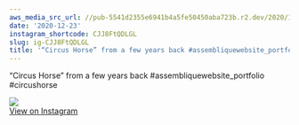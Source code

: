 ```yaml
---
aws_media_src_url: //pub-5541d2355e6941b4a5fe50450aba723b.r2.dev/2020/12/2020-12-23_21-26-15_UTC.jpg
date: '2020-12-23'
instagram_shortcode: CJJ8FtQDLGL
slug: ig-CJJ8FtQDLGL
title: '“Circus Horse” from a few years back #assembliquewebsite_portfolio #circushorse'
---
```


“Circus Horse” from a few years back #assembliquewebsite\_portfolio #circushorse 

![](//pub-5541d2355e6941b4a5fe50450aba723b.r2.dev/2020/12/2020-12-23_21-26-15_UTC.jpg)   
[View on Instagram](https://www.instagram.com/p/CJJ8FtQDLGL/)